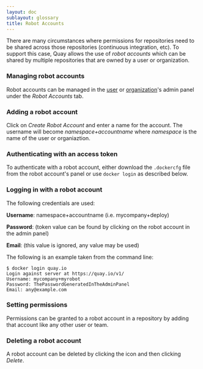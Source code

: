 ```yaml
---
layout: doc
sublayout: glossary
title: Robot Accounts
---
```


There are many circumstances where permissions for repositories need to be shared across those repositories (continuous integration, etc).
To support this case, Quay allows the use of _robot accounts_ which can be shared by multiple repositories that are owned by a user or organization.

### Managing robot accounts

Robot accounts can be managed in the [user](/glossary/user-admin.html) or [organization](/glossary/org-admin.html)'s admin panel under the _Robot Accounts_ tab.

### Adding a robot account

Click on _Create Robot Account_ and enter a name for the account.
The username will become _namespace+accountname_ where _namespace_ is the name of the user or organiaztion.

### Authenticating with an access token

To authenticate with a robot account, either download the `.dockercfg` file from the robot account's panel or use `docker login` as described below.

### Logging in with a robot account

The following credentials are used:

**Username**: namespace+accountname (i.e. mycompany+deploy)

**Password**: (token value can be found by clicking on the robot account in the admin panel)

**Email**: (this value is ignored, any value may be used)

The following is an example taken from the command line:

```
$ docker login quay.io
Login against server at https://quay.io/v1/
Username: mycompany+myrobot
Password: ThePasswordGeneratedInTheAdminPanel
Email: any@example.com
```

### Setting permissions

Permissions can be granted to a robot account in a repository by adding that account like any other user or team.

### Deleting a robot account

A robot account can be deleted by clicking the <i class="fa fa-times"></i> icon and then clicking _Delete_.
